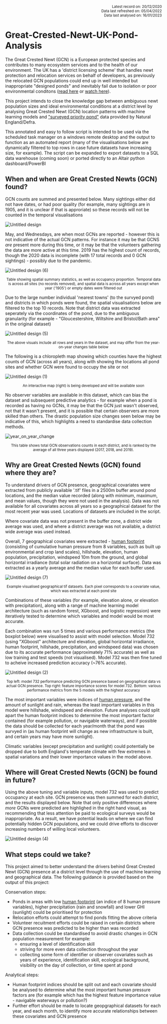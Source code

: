 <p align="right"><sup>Latest record on: 20/12/2020<br /> 
Data last refreshed on: 05/04/2022<br /> 
Data last analysed on: 16/01/2023</sup></p>


# Great-Crested-Newt-UK-Pond-Analysis

The Great Crested Newt (GCN) is a European protected species and contributes to many ecosystem services and to the health of our environment. The UK has a 'district licensing scheme' that handles newt protection and relocation services on behalf of developers, as previously the relocated GCN populations could end up in well intended but inappropriate "designed ponds"  and inevitably fail due to isolation or poor environmental conditons ([read here](https://freshwaterhabitats.org.uk/projects/newt-conservation/#:~:text=The%20new%20approach%20focuses%20on,newts%20can%20breed%20and%20thrive) or [watch here](https://www.youtube.com/watch?v=efJ0YYD1MbM)). 

This project intends to close the knowledge gap between ambiguous newt population sizes and ideal environmental conditions at a district level by analysing Great Crested Newt (GCN) location patterns with machine learning models and ["surveyed priority pond"](https://naturalengland-defra.opendata.arcgis.com/datasets/Defra::surveyed-priority-ponds-england/about) data provided by Natural England/Defra.

This annotated and easy to follow script is intended to be used via the scheduled task manager on a windows remote desktop and the output to function as an automated report (many of the visualisations below are dynamically filtered to top rows in case future datasets have increasing size, for example). The script can be expanded to export datasets to a SQL data warehouse (coming soon) or ported directly to an Altair python dashboard/PowerBI

## When and when are Great Crested Newts (GCN) found?

GCN counts are summed and presented below. Many sightings either did not have dates, or had poor quality (for example, many sightings are in 1905, and it is unclear if that is approriate) so these records will not be counted in the temporal visualisations

![Untitled design](https://user-images.githubusercontent.com/122735369/212549286-e11f6132-33ad-42ec-b2bb-a074f38acf66.jpg)

May, and Wednesdays, are when most GCNs are reported - however this is not indicative of the actual GCN patterns. For instance it may be that GCNS _are_ present more during this time, or it may be that the volunteers gathering the data are more active at this time. 2019 has the highest count of records, though the 2020 data is incomplete (with 17 total records and 0 GCN sightings) - possibly due to the pandemic.

![Untitled design (6)](https://user-images.githubusercontent.com/122735369/212550950-9ac21a6f-07b3-4488-b541-c55c8d491bda.jpg)
<p align="center"><sup>Table showing spatial summary statistics, as well as occupancy proportion. Temporal data is across all sites (no records removed), and spatial data is across all years except when year ('1905') or empty dates were filtered out</sup></p>

Due to the large number individual 'nearest towns' (to the survyed pond) and districts in which ponds were found, the spatial visualisations below are filtered to the top 10 records. Note that district data was extracted seperately via the coordinates of the pond, due to the ambiguous granularity (for example - "Gloucestershire, Wiltshire and Bristol/Bath area" in the original dataset)

![Untitled design (5)](https://user-images.githubusercontent.com/122735369/212550996-275f2d32-39c7-476c-ac56-f4d47f796300.jpg)
<p align="center"><sup>The above visuals include all rows and years in the dataset, and may differ from the year-on-year changes table below</sup></p>

The following is a chloropleth map showing which counties have the highest counts of GCN (across all years), along with showing the locations all pond sites and whether GCN were found to occupy the site or not

![Untitled design (1)](https://user-images.githubusercontent.com/122735369/212669721-84fe39f2-2ce8-448b-8196-917dca53f4ff.png)
<p align="center"><sup>An interactive map (right) is being developed and will be available soon</sup></p>

No observer variables are available in this dataset, which can bias the dataset and subsequent predictive analytics - for example when a pond is recorded as having no GCNs, it may be that the GCN just wasn't observed, not that it wasn't present, and it is possible that certain observers are more skilled than others. The drastic population size changes seen below may be indicative of this, which highlights a need to standardise data collection methods.

![year_on_year_change](https://user-images.githubusercontent.com/122735369/212964226-8cefec1e-a4d0-4932-8b2e-d636e6a11e67.png)

<p align="center"><sup>This table shows total GCN observations counts in each district, and is ranked by the average of all three years displayed (2017, 2018, and 2019).</sup></p>

## Why are Great Crested Newts (GCN) found where they are?

To understand drivers of GCN presence, geographical covariates were extracted from publicly available '.tif' files in a 2500m buffer around pond locations, and the median value recorded (along with minimum, maximum, and mean values, though they were not used in the analysis). Data was not available for all covariates across all years so a geographical dataset for the most recent year was used. Locations of datasets are included in the script.

Where covariate data was not present in the buffer zone, a district wide average was used, and where a district average was not available, a district wide average was used instead.

Overall, 7 geographical covariates were extracted - [human footprint](https://sedac.ciesin.columbia.edu/data/set/wildareas-v3-2009-human-footprint) (consisting of cumulative human pressure from 8 variables, such as built up environmental and crop land scales), hillshade, elevation, human population, precipitation, windspeed 10m from the ground, and global horizontal irradiance (total solar radiation on a horizontal surface). Data was extracted as a yearly average and the median value for each buffer used.

![Untitled design (7)](https://user-images.githubusercontent.com/122735369/212551258-9d945a85-0aea-47fe-a32b-8f498c68ca96.jpg)

<p align="center"><sup>Example visualised geographical tif datasets. Each pixel corresponds to a covariate value, which was extracted at each pond site</sup></p>

Combinations of these variables (for example, elevation alone, or elevation with precipitation), along with a range of machine learning model architecture (such as random forest, XGboost, and logistic regression) were iteratively tested to determine which variables and model would be most accurate.

Each combination was run 5 times and various performance metrics (the boxplot below) were visualised to assist with model selection. Model 732 (using "XGboost" architecture and elevation, global horizontal irradiance, human footprint, hillshade, precipitation, and windspeed data) was chosen due to its accurate performance (approximately 71% accurate) as well as low training and test speeds (not visualised). Model 732 was then fine tuned to acheive increased prediction accuracy (~76% accurate).

![Untitled design (2)](https://user-images.githubusercontent.com/122735369/212969463-2fb9d16e-3df3-42b9-85e2-f220e76166e0.png)

<p align="center"><sup>Top left: model 732 performance predicting GCN presence based on geographical data vs actual GCN presence. Top right: feature importance scores for model 732. Bottom: various performance metrics from the 5 models with the highest accuracy</sup></p>

The most important variables were indices of [human pressure](https://sedac.ciesin.columbia.edu/data/set/wildareas-v3-2009-human-footprint), and the amount of sunlight and rain, whereas the least important variables in this model were hillshade, windspeed and elevation. Future analyses could split apart the human footprint indices to determine the most important factor contained (for example pollution, or navigable waterways), and if possible the data should be collected for each year/month that the pond was survyed in (as human footprint will change as new infrastructure is built, and certain years may have more sunlight).

Climatic variables (except precipitation and sunlight) could potentially be dropped due to both England's temperate climate with few extremes in spatial variations and their lower importance values in the model above.

## Where will Great Crested Newts (GCN) be found in future?

Using the above tuning and variable inputs, model 732 was used to predict occupancy at each site. GCN presence was then summed for each district, and the results displayed below. Note that only positive differences where _more_ GCNs were predicted are highlighed in the right hand visual, as recommending that less attention be paid to ecological surveys would be inappropriate. As a result, we have potential leads on where we can find potentially hidden GCN populations, and we could drive efforts to discover increasing numbers of willing local volunteers.

![Untitled design (4)](https://user-images.githubusercontent.com/122735369/213144445-a50c484f-54dc-4c97-ac6e-368c35221cbf.png)

## What steps could we take?

This project aimed to better understand the drivers behind Great Crested Newt (GCN) presence at a district level through the use of machine learning and geographical data. The following guidance is provided based on the output of this project:

Conservation steps:
- Ponds in areas with low [human footprint](https://sedac.ciesin.columbia.edu/data/set/wildareas-v3-2009-human-footprint) (an indice of 8 human pressure variables), higher precipitation (rain and snowfall) and lower GHI (sunlight) could be prioritised for protection
- Relocation efforts could attempt to find ponds fitting the above criteria
- Volunteer recuitment efforts could be raised in certain districts where GCN presence was predicted to be higher than was recorded
- Data collection could be standardised to avoid drastic changes in GCN population measurement for example:
    - ensuring a level of identification skill
    - striving for more even data collection throughout the year
    - collecting some form of identifier or observer covariates such as years of experience, identification skill, ecological background, visibility on the day of collection, or time spent at pond

Analytical steps:
- Human footprint indices should be split out and each covariate should be analysed to determine what the most important human pressure factors are (for example which has the highest feature importance value - navigable waterways or pollution?)
- Further effort should be made to locate geopgraphical datasets for each year, and each month, to identify more accurate relationships between these covariates and GCN presence
